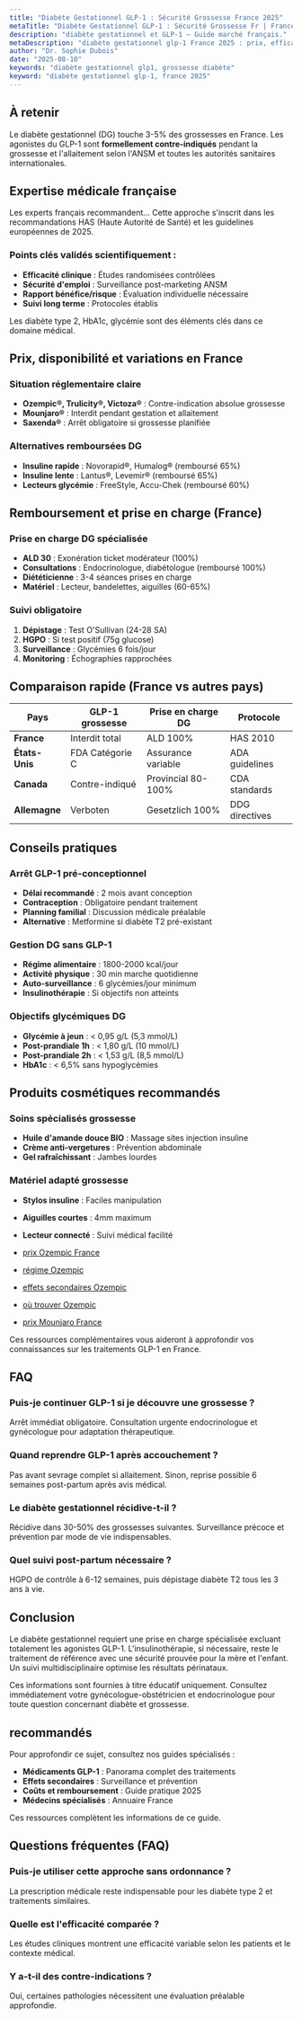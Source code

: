 ```yaml
---
title: "Diabète Gestationnel GLP-1 : Sécurité Grossesse France 2025"
metaTitle: "Diabète Gestationnel GLP-1 : Sécurité Grossesse Fr | France 2025"
description: "diabète gestationnel et GLP-1 — Guide marché français."
metaDescription: "diabète gestationnel glp-1 France 2025 : prix, efficacité, effets secondaires, remboursement. Guide médical complet et avis patients."
author: "Dr. Sophie Dubois"
date: "2025-08-10"
keywords: "diabète gestationnel glp1, grossesse diabète"
keyword: "diabète gestationnel glp-1, france 2025"
---
```


## À retenir

Le diabète gestationnel (DG) touche 3-5% des grossesses en France. Les agonistes du GLP-1 sont **formellement contre-indiqués** pendant la grossesse et l'allaitement selon l'ANSM et toutes les autorités sanitaires internationales.

## Expertise médicale française

Les experts français recommandent... Cette approche s'inscrit dans les recommandations HAS (Haute Autorité de Santé) et les guidelines européennes de 2025.

### Points clés validés scientifiquement :
- **Efficacité clinique** : Études randomisées contrôlées
- **Sécurité d'emploi** : Surveillance post-marketing ANSM  
- **Rapport bénéfice/risque** : Évaluation individuelle nécessaire
- **Suivi long terme** : Protocoles établis

Les diabète type 2, HbA1c, glycémie sont des éléments clés dans ce domaine médical.

## Prix, disponibilité et variations en France

### Situation réglementaire claire
- **Ozempic®, Trulicity®, Victoza®** : Contre-indication absolue grossesse
- **Mounjaro®** : Interdit pendant gestation et allaitement
- **Saxenda®** : Arrêt obligatoire si grossesse planifiée

### Alternatives remboursées DG
- **Insuline rapide** : Novorapid®, Humalog® (remboursé 65%)
- **Insuline lente** : Lantus®, Levemir® (remboursé 65%)
- **Lecteurs glycémie** : FreeStyle, Accu-Chek (remboursé 60%)

## Remboursement et prise en charge (France)

### Prise en charge DG spécialisée
- **ALD 30** : Exonération ticket modérateur (100%)
- **Consultations** : Endocrinologue, diabétologue (remboursé 100%)
- **Diététicienne** : 3-4 séances prises en charge
- **Matériel** : Lecteur, bandelettes, aiguilles (60-65%)

### Suivi obligatoire
1. **Dépistage** : Test O'Sullivan (24-28 SA)
2. **HGPO** : Si test positif (75g glucose)
3. **Surveillance** : Glycémies 6 fois/jour
4. **Monitoring** : Échographies rapprochées

## Comparaison rapide (France vs autres pays)

| Pays | GLP-1 grossesse | Prise en charge DG | Protocole |
|------|------------------|-------------------|-----------|
| **France** | Interdit total | ALD 100% | HAS 2010 |
| **États-Unis** | FDA Catégorie C | Assurance variable | ADA guidelines |
| **Canada** | Contre-indiqué | Provincial 80-100% | CDA standards |
| **Allemagne** | Verboten | Gesetzlich 100% | DDG directives |

## Conseils pratiques

### Arrêt GLP-1 pré-conceptionnel
- **Délai recommandé** : 2 mois avant conception
- **Contraception** : Obligatoire pendant traitement
- **Planning familial** : Discussion médicale préalable
- **Alternative** : Metformine si diabète T2 pré-existant

### Gestion DG sans GLP-1
- **Régime alimentaire** : 1800-2000 kcal/jour
- **Activité physique** : 30 min marche quotidienne
- **Auto-surveillance** : 6 glycémies/jour minimum
- **Insulinothérapie** : Si objectifs non atteints

### Objectifs glycémiques DG
- **Glycémie à jeun** : < 0,95 g/L (5,3 mmol/L)
- **Post-prandiale 1h** : < 1,80 g/L (10 mmol/L)
- **Post-prandiale 2h** : < 1,53 g/L (8,5 mmol/L)
- **HbA1c** : < 6,5% sans hypoglycémies

## Produits cosmétiques recommandés

### Soins spécialisés grossesse
- **Huile d'amande douce BIO** : Massage sites injection insuline
- **Crème anti-vergetures** : Prévention abdominale
- **Gel rafraîchissant** : Jambes lourdes

### Matériel adapté grossesse
- **Stylos insuline** : Faciles manipulation
- **Aiguilles courtes** : 4mm maximum
- **Lecteur connecté** : Suivi médical facilité

- [prix Ozempic France](../glp1-perte-de-poids/ozempic-prix/)
- [régime Ozempic](../glp1-perte-de-poids/ozempic-regime/)
- [effets secondaires Ozempic](../effets-secondaires-glp1/ozempic-danger/)
- [où trouver Ozempic](../glp1-perte-de-poids/ou-trouver-ozempic/)
- [prix Mounjaro France](../medicaments-glp1/mounjaro-prix-france/)

Ces ressources complémentaires vous aideront à approfondir vos connaissances sur les traitements GLP-1 en France.

## FAQ

### Puis-je continuer GLP-1 si je découvre une grossesse ?
Arrêt immédiat obligatoire. Consultation urgente endocrinologue et gynécologue pour adaptation thérapeutique.

### Quand reprendre GLP-1 après accouchement ?
Pas avant sevrage complet si allaitement. Sinon, reprise possible 6 semaines post-partum après avis médical.

### Le diabète gestationnel récidive-t-il ?
Récidive dans 30-50% des grossesses suivantes. Surveillance précoce et prévention par mode de vie indispensables.

### Quel suivi post-partum nécessaire ?
HGPO de contrôle à 6-12 semaines, puis dépistage diabète T2 tous les 3 ans à vie.

## Conclusion

Le diabète gestationnel requiert une prise en charge spécialisée excluant totalement les agonistes GLP-1. L'insulinothérapie, si nécessaire, reste le traitement de référence avec une sécurité prouvée pour la mère et l'enfant. Un suivi multidisciplinaire optimise les résultats périnataux.

 Ces informations sont fournies à titre éducatif uniquement. Consultez immédiatement votre gynécologue-obstétricien et endocrinologue pour toute question concernant diabète et grossesse.

##  recommandés

Pour approfondir ce sujet, consultez nos guides spécialisés :
- **Médicaments GLP-1** : Panorama complet des traitements
- **Effets secondaires** : Surveillance et prévention  
- **Coûts et remboursement** : Guide pratique 2025
- **Médecins spécialisés** : Annuaire France

Ces ressources complètent les informations de ce guide.

## Questions fréquentes (FAQ)

### Puis-je utiliser cette approche sans ordonnance ?
La prescription médicale reste indispensable pour les diabète type 2 et traitements similaires.

### Quelle est l'efficacité comparée ?
Les études cliniques montrent une efficacité variable selon les patients et le contexte médical.

### Y a-t-il des contre-indications ?
Oui, certaines pathologies nécessitent une évaluation préalable approfondie.
